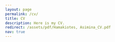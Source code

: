 ```yaml
---
layout: page
permalink: /cv/
title: CV
description: Here is my CV. 
redirect: /assets/pdf/Hamakiotes, Asimina_CV.pdf
nav: true
---
```

